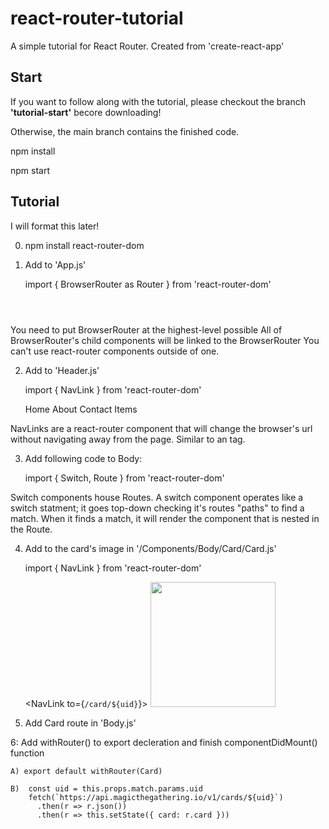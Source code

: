 # react-router-tutorial
A simple tutorial for React Router.  Created from 'create-react-app'

## Start
If you want to follow along with the tutorial, please checkout the branch **'tutorial-start'** becore downloading!

Otherwise, the main branch contains the finished code.


npm install

npm start

## Tutorial

I will format this later!


0. npm install react-router-dom

1. Add <Route /> to 'App.js'

      import { BrowserRouter as Router } from 'react-router-dom'

      <Router>
        <Header />
        <Body name={name} />
      </Router>

You need to put BrowserRouter at the highest-level possible
All of BrowserRouter's child components will be linked to the BrowserRouter
You can't use react-router components outside of one.

2. Add <NavLink> to 'Header.js'

      import { NavLink } from 'react-router-dom'

      <NavLink className={linkClass} to="/">Home</NavLink>
      <NavLink className={linkClass} to="/about">About</NavLink>
      <NavLink className={linkClass} to="/contact">Contact</NavLink>
      <NavLink className={linkClass} to="/items">Items</NavLink>

NavLinks are a react-router component that will change the browser's url without navigating away from the page.
Similar to an <a> tag.

3. Add following code to Body:

    import { Switch, Route } from 'react-router-dom'

    <Switch>
      <Route exact path="/about">
        <About name={name} />
      </Route>
      <Route exact path="/items">
        <Items name={name} />
      </Route>
      <Route exact path="/contact">
        <Contact name={name} />
      </Route>
      <Route exact path="/">
        <Home name={name} />
      </Route>
    </Switch>

Switch components house Routes.
A switch component operates like a switch statment; it goes top-down checking it's routes "paths" to find a match.
When it finds a match, it will render the component that is nested in the Route.

4. Add <NavLink /> to the card's image in '/Components/Body/Card/Card.js'

    import { NavLink } from 'react-router-dom'

    <NavLink to={`/card/${uid}`}>
      <img src={url} width="200px"/>
    </NavLink>

5. Add Card route in 'Body.js'

      <Route exact path="/card/:uid">
        <Card name={name} />
      </Route>

6: Add withRouter() to export decleration and finish componentDidMount() function

    A) export default withRouter(Card)

    B)  const uid = this.props.match.params.uid
        fetch(`https://api.magicthegathering.io/v1/cards/${uid}`)
          .then(r => r.json())
          .then(r => this.setState({ card: r.card }))
